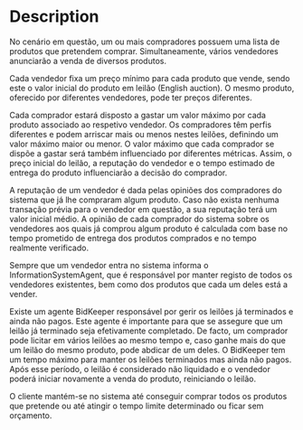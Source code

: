 # Description

No cenário em questão, um ou mais compradores possuem uma lista de produtos que pretendem comprar. Simultaneamente, vários vendedores anunciarão a venda de diversos produtos.

Cada vendedor fixa um preço mínimo para cada produto que vende, sendo este o valor inicial do produto em leilão (English auction). O mesmo produto, oferecido por diferentes vendedores, pode ter preços diferentes.

Cada comprador estará disposto a gastar um valor máximo por cada produto associado ao respetivo vendedor. Os compradores têm perfis diferentes e podem arriscar mais ou menos nestes leilões, definindo um valor máximo maior ou menor. O valor máximo que cada comprador se dispõe a gastar será também influenciado por diferentes métricas. Assim, o preço inicial do leilão, a reputação do vendedor e o tempo estimado de entrega do produto influenciarão a decisão do comprador.

A reputação de um vendedor é dada pelas opiniões dos compradores do sistema que já lhe compraram algum produto. Caso não exista nenhuma transação prévia para o vendedor em questão, a sua reputação terá um valor inicial médio. A opinião de cada comprador do sistema sobre os vendedores aos quais já comprou algum produto é calculada com base no tempo prometido de entrega dos produtos comprados e no tempo realmente verificado.

Sempre que um vendedor entra no sistema informa o InformationSystemAgent, que é responsável por manter registo de todos os vendedores existentes, bem como dos produtos que cada um deles está a vender.

Existe um agente BidKeeper responsável por gerir os leilões já terminados e ainda não pagos. Este agente é importante para que se assegure que um leilão já terminado seja efetivamente completado. De facto, um comprador pode licitar em vários leilões ao mesmo tempo e, caso ganhe mais do que um leilão do mesmo produto, pode abdicar de um deles. O BidKeeper tem um tempo máximo para manter os leilões terminados mas ainda não pagos. Após esse período, o leilão é considerado não liquidado e o vendedor poderá iniciar novamente a venda do produto, reiniciando o leilão.

O cliente mantém-se no sistema até conseguir comprar todos os produtos que pretende ou até atingir o tempo limite determinado ou ficar sem orçamento.
